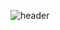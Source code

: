 ![header](https://capsule-render.vercel.app/api?height=250&type=waving&color=auto&text=Hello,%20ladies%20and%20gentlemen&fontColor=_hexcode&fontSize=60&descSize=50&fontAlignY=40)

